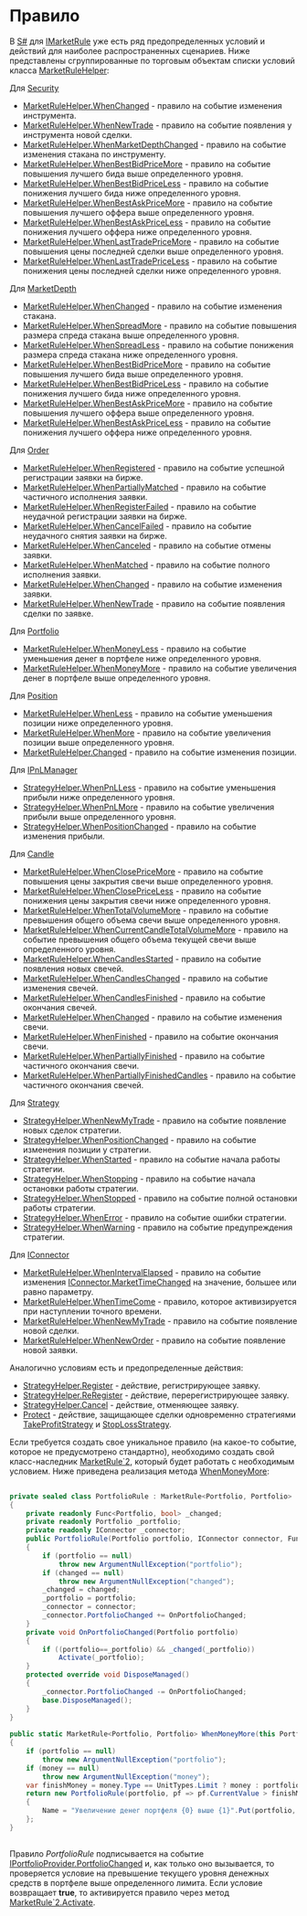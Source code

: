 # Правило

В [S\#](StockSharpAbout.md) для [IMarketRule](xref:StockSharp.Algo.IMarketRule) уже есть ряд предопределенных условий и действий для наиболее распространенных сценариев. Ниже представлены сгруппированные по торговым объектам списки условий класса [MarketRuleHelper](xref:StockSharp.Algo.MarketRuleHelper): 

Для [Security](xref:StockSharp.BusinessEntities.Security)

- [MarketRuleHelper.WhenChanged](xref:StockSharp.Algo.MarketRuleHelper.WhenChanged(StockSharp.BusinessEntities.Security,StockSharp.BusinessEntities.IMarketDataProvider)) \- правило на событие изменения инструмента. 
- [MarketRuleHelper.WhenNewTrade](xref:StockSharp.Algo.MarketRuleHelper.WhenNewTrade(StockSharp.BusinessEntities.Security,StockSharp.BusinessEntities.IMarketDataProvider)) \- правило на событие появления у инструмента новой сделки. 
- [MarketRuleHelper.WhenMarketDepthChanged](xref:StockSharp.Algo.MarketRuleHelper.WhenMarketDepthChanged(StockSharp.BusinessEntities.Security,StockSharp.BusinessEntities.IMarketDataProvider)) \- правило на событие изменения стакана по инструменту. 
- [MarketRuleHelper.WhenBestBidPriceMore](xref:StockSharp.Algo.MarketRuleHelper.WhenBestBidPriceMore(StockSharp.BusinessEntities.Security,StockSharp.BusinessEntities.IMarketDataProvider,StockSharp.Messages.Unit)) \- правило на событие повышения лучшего бида выше определенного уровня. 
- [MarketRuleHelper.WhenBestBidPriceLess](xref:StockSharp.Algo.MarketRuleHelper.WhenBestBidPriceLess(StockSharp.BusinessEntities.Security,StockSharp.BusinessEntities.IMarketDataProvider,StockSharp.Messages.Unit)) \- правило на событие понижения лучшего бида ниже определенного уровня. 
- [MarketRuleHelper.WhenBestAskPriceMore](xref:StockSharp.Algo.MarketRuleHelper.WhenBestAskPriceMore(StockSharp.BusinessEntities.Security,StockSharp.BusinessEntities.IMarketDataProvider,StockSharp.Messages.Unit)) \- правило на событие повышения лучшего оффера выше определенного уровня. 
- [MarketRuleHelper.WhenBestAskPriceLess](xref:StockSharp.Algo.MarketRuleHelper.WhenBestAskPriceLess(StockSharp.BusinessEntities.Security,StockSharp.BusinessEntities.IMarketDataProvider,StockSharp.Messages.Unit)) \- правило на событие понижения лучшего оффера ниже определенного уровня. 
- [MarketRuleHelper.WhenLastTradePriceMore](xref:StockSharp.Algo.MarketRuleHelper.WhenLastTradePriceMore(StockSharp.BusinessEntities.Security,StockSharp.BusinessEntities.IMarketDataProvider,StockSharp.Messages.Unit)) \- правило на событие повышения цены последней сделки выше определенного уровня. 
- [MarketRuleHelper.WhenLastTradePriceLess](xref:StockSharp.Algo.MarketRuleHelper.WhenLastTradePriceLess(StockSharp.BusinessEntities.Security,StockSharp.BusinessEntities.IMarketDataProvider,StockSharp.Messages.Unit)) \- правило на событие понижения цены последней сделки ниже определенного уровня. 

Для [MarketDepth](xref:StockSharp.BusinessEntities.MarketDepth)

- [MarketRuleHelper.WhenChanged](xref:StockSharp.Algo.MarketRuleHelper.WhenChanged(StockSharp.BusinessEntities.MarketDepth,StockSharp.BusinessEntities.IMarketDataProvider)) \- правило на событие изменения стакана. 
- [MarketRuleHelper.WhenSpreadMore](xref:StockSharp.Algo.MarketRuleHelper.WhenSpreadMore(StockSharp.BusinessEntities.MarketDepth,StockSharp.Messages.Unit,StockSharp.BusinessEntities.IMarketDataProvider)) \- правило на событие повышения размера спреда стакана выше определенного уровня. 
- [MarketRuleHelper.WhenSpreadLess](xref:StockSharp.Algo.MarketRuleHelper.WhenSpreadLess(StockSharp.BusinessEntities.MarketDepth,StockSharp.Messages.Unit,StockSharp.BusinessEntities.IMarketDataProvider)) \- правило на событие понижения размера спреда стакана ниже определенного уровня. 
- [MarketRuleHelper.WhenBestBidPriceMore](xref:StockSharp.Algo.MarketRuleHelper.WhenBestBidPriceMore(StockSharp.BusinessEntities.MarketDepth,StockSharp.Messages.Unit,StockSharp.BusinessEntities.IMarketDataProvider)) \- правило на событие повышения лучшего бида выше определенного уровня. 
- [MarketRuleHelper.WhenBestBidPriceLess](xref:StockSharp.Algo.MarketRuleHelper.WhenBestBidPriceLess(StockSharp.BusinessEntities.MarketDepth,StockSharp.Messages.Unit,StockSharp.BusinessEntities.IMarketDataProvider)) \- правило на событие понижения лучшего бида ниже определенного уровня. 
- [MarketRuleHelper.WhenBestAskPriceMore](xref:StockSharp.Algo.MarketRuleHelper.WhenBestAskPriceMore(StockSharp.BusinessEntities.MarketDepth,StockSharp.Messages.Unit,StockSharp.BusinessEntities.IMarketDataProvider)) \- правило на событие повышения лучшего оффера выше определенного уровня. 
- [MarketRuleHelper.WhenBestAskPriceLess](xref:StockSharp.Algo.MarketRuleHelper.WhenBestAskPriceLess(StockSharp.BusinessEntities.MarketDepth,StockSharp.Messages.Unit,StockSharp.BusinessEntities.IMarketDataProvider)) \- правило на событие понижения лучшего оффера ниже определенного уровня. 

Для [Order](xref:StockSharp.BusinessEntities.Order)

- [MarketRuleHelper.WhenRegistered](xref:StockSharp.Algo.MarketRuleHelper.WhenRegistered(StockSharp.BusinessEntities.Order,StockSharp.BusinessEntities.ITransactionProvider)) \- правило на событие успешной регистрации заявки на бирже. 
- [MarketRuleHelper.WhenPartiallyMatched](xref:StockSharp.Algo.MarketRuleHelper.WhenPartiallyMatched(StockSharp.BusinessEntities.Order,StockSharp.BusinessEntities.ITransactionProvider)) \- правило на событие частичного исполнения заявки. 
- [MarketRuleHelper.WhenRegisterFailed](xref:StockSharp.Algo.MarketRuleHelper.WhenRegisterFailed(StockSharp.BusinessEntities.Order,StockSharp.BusinessEntities.ITransactionProvider)) \- правило на событие неудачной регистрации заявки на бирже. 
- [MarketRuleHelper.WhenCancelFailed](xref:StockSharp.Algo.MarketRuleHelper.WhenCancelFailed(StockSharp.BusinessEntities.Order,StockSharp.BusinessEntities.ITransactionProvider)) \- правило на событие неудачного снятия заявки на бирже. 
- [MarketRuleHelper.WhenCanceled](xref:StockSharp.Algo.MarketRuleHelper.WhenCanceled(StockSharp.BusinessEntities.Order,StockSharp.BusinessEntities.ITransactionProvider)) \- правило на событие отмены заявки. 
- [MarketRuleHelper.WhenMatched](xref:StockSharp.Algo.MarketRuleHelper.WhenMatched(StockSharp.BusinessEntities.Order,StockSharp.BusinessEntities.ITransactionProvider)) \- правило на событие полного исполнения заявки. 
- [MarketRuleHelper.WhenChanged](xref:StockSharp.Algo.MarketRuleHelper.WhenChanged(StockSharp.BusinessEntities.Order,StockSharp.BusinessEntities.ITransactionProvider)) \- правило на событие изменения заявки. 
- [MarketRuleHelper.WhenNewTrade](xref:StockSharp.Algo.MarketRuleHelper.WhenNewTrade(StockSharp.BusinessEntities.Order,StockSharp.BusinessEntities.ITransactionProvider)) \- правило на событие появления сделки по заявке. 

Для [Portfolio](xref:StockSharp.BusinessEntities.Portfolio)

- [MarketRuleHelper.WhenMoneyLess](xref:StockSharp.Algo.MarketRuleHelper.WhenMoneyLess(StockSharp.BusinessEntities.Portfolio,StockSharp.BusinessEntities.IPortfolioProvider,StockSharp.Messages.Unit)) \- правило на событие уменьшения денег в портфеле ниже определенного уровня. 
- [MarketRuleHelper.WhenMoneyMore](xref:StockSharp.Algo.MarketRuleHelper.WhenMoneyMore(StockSharp.BusinessEntities.Portfolio,StockSharp.BusinessEntities.IPortfolioProvider,StockSharp.Messages.Unit)) \- правило на событие увеличения денег в портфеле выше определенного уровня. 

Для [Position](xref:StockSharp.BusinessEntities.Position)

- [MarketRuleHelper.WhenLess](xref:StockSharp.Algo.MarketRuleHelper.WhenLess(StockSharp.BusinessEntities.Position,StockSharp.BusinessEntities.IPositionProvider,StockSharp.Messages.Unit)) \- правило на событие уменьшения позиции ниже определенного уровня. 
- [MarketRuleHelper.WhenMore](xref:StockSharp.Algo.MarketRuleHelper.WhenMore(StockSharp.BusinessEntities.Position,StockSharp.BusinessEntities.IPositionProvider,StockSharp.Messages.Unit)) \- правило на событие увеличения позиции выше определенного уровня. 
- [MarketRuleHelper.Changed](xref:StockSharp.Algo.MarketRuleHelper.Changed(StockSharp.BusinessEntities.Position,StockSharp.BusinessEntities.IPositionProvider)) \- правило на событие изменения позиции. 

Для [IPnLManager](xref:StockSharp.Algo.PnL.IPnLManager)

- [StrategyHelper.WhenPnLLess](xref:StockSharp.Algo.Strategies.StrategyHelper.WhenPnLLess(StockSharp.Algo.Strategies.Strategy,StockSharp.Messages.Unit)) \- правило на событие уменьшения прибыли ниже определенного уровня. 
- [StrategyHelper.WhenPnLMore](xref:StockSharp.Algo.Strategies.StrategyHelper.WhenPnLMore(StockSharp.Algo.Strategies.Strategy,StockSharp.Messages.Unit)) \- правило на событие увеличения прибыли выше определенного уровня. 
- [StrategyHelper.WhenPositionChanged](xref:StockSharp.Algo.Strategies.StrategyHelper.WhenPositionChanged(StockSharp.Algo.Strategies.Strategy)) \- правило на событие изменения прибыли. 

Для [Candle](xref:StockSharp.Algo.Candles.Candle)

- [MarketRuleHelper.WhenClosePriceMore](xref:StockSharp.Algo.MarketRuleHelper.WhenClosePriceMore(StockSharp.Algo.Candles.ICandleManager,StockSharp.Algo.Candles.Candle,StockSharp.Messages.Unit)) \- правило на событие повышения цены закрытия свечи выше определенного уровня. 
- [MarketRuleHelper.WhenClosePriceLess](xref:StockSharp.Algo.MarketRuleHelper.WhenClosePriceLess(StockSharp.Algo.Candles.ICandleManager,StockSharp.Algo.Candles.Candle,StockSharp.Messages.Unit)) \- правило на событие понижения цены закрытия свечи ниже определенного уровня. 
- [MarketRuleHelper.WhenTotalVolumeMore](xref:StockSharp.Algo.MarketRuleHelper.WhenTotalVolumeMore(StockSharp.Algo.Candles.ICandleManager,StockSharp.Algo.Candles.Candle,StockSharp.Messages.Unit)) \- правило на событие превышения общего объема свечи выше определенного уровня. 
- [MarketRuleHelper.WhenCurrentCandleTotalVolumeMore](xref:StockSharp.Algo.MarketRuleHelper.WhenCurrentCandleTotalVolumeMore(StockSharp.Algo.Candles.ICandleManager,StockSharp.Algo.Candles.CandleSeries,StockSharp.Messages.Unit)) \- правило на событие превышения общего объема текущей свечи выше определенного уровня. 
- [MarketRuleHelper.WhenCandlesStarted](xref:StockSharp.Algo.MarketRuleHelper.WhenCandlesStarted(StockSharp.Algo.Candles.ICandleManager,StockSharp.Algo.Candles.CandleSeries)) \- правило на событие появления новых свечей. 
- [MarketRuleHelper.WhenCandlesChanged](xref:StockSharp.Algo.MarketRuleHelper.WhenCandlesChanged(StockSharp.Algo.Candles.ICandleManager,StockSharp.Algo.Candles.CandleSeries)) \- правило на событие изменения свечей. 
- [MarketRuleHelper.WhenCandlesFinished](xref:StockSharp.Algo.MarketRuleHelper.WhenCandlesFinished(StockSharp.Algo.Candles.ICandleManager,StockSharp.Algo.Candles.CandleSeries)) \- правило на событие окончания свечей. 
- [MarketRuleHelper.WhenChanged](xref:StockSharp.Algo.MarketRuleHelper.WhenChanged(StockSharp.Algo.Candles.ICandleManager,StockSharp.Algo.Candles.Candle)) \- правило на событие изменения свечи. 
- [MarketRuleHelper.WhenFinished](xref:StockSharp.Algo.MarketRuleHelper.WhenFinished(StockSharp.Algo.Candles.ICandleManager,StockSharp.Algo.Candles.Candle)) \- правило на событие окончания свечи. 
- [MarketRuleHelper.WhenPartiallyFinished](xref:StockSharp.Algo.MarketRuleHelper.WhenPartiallyFinished(StockSharp.Algo.Candles.ICandleManager,StockSharp.Algo.Candles.Candle,StockSharp.BusinessEntities.IConnector,System.Decimal)) \- правило на событие частичного окончания свечи. 
- [MarketRuleHelper.WhenPartiallyFinishedCandles](xref:StockSharp.Algo.MarketRuleHelper.WhenPartiallyFinishedCandles(StockSharp.Algo.Candles.ICandleManager,StockSharp.Algo.Candles.CandleSeries,StockSharp.BusinessEntities.IConnector,System.Decimal)) \- правило на событие частичного окончания свечей. 

Для [Strategy](xref:StockSharp.Algo.Strategies.Strategy)

- [StrategyHelper.WhenNewMyTrade](xref:StockSharp.Algo.Strategies.StrategyHelper.WhenNewMyTrade(StockSharp.Algo.Strategies.Strategy)) \- правило на событие появление новых сделок стратегии. 
- [StrategyHelper.WhenPositionChanged](xref:StockSharp.Algo.Strategies.StrategyHelper.WhenPositionChanged(StockSharp.Algo.Strategies.Strategy)) \- правило на событие изменения позиции у стратегии. 
- [StrategyHelper.WhenStarted](xref:StockSharp.Algo.Strategies.StrategyHelper.WhenStarted(StockSharp.Algo.Strategies.Strategy)) \- правило на событие начала работы стратегии. 
- [StrategyHelper.WhenStopping](xref:StockSharp.Algo.Strategies.StrategyHelper.WhenStopping(StockSharp.Algo.Strategies.Strategy)) \- правило на событие начала остановки работы стратегии. 
- [StrategyHelper.WhenStopped](xref:StockSharp.Algo.Strategies.StrategyHelper.WhenStopped(StockSharp.Algo.Strategies.Strategy)) \- правило на событие полной остановки работы стратегии. 
- [StrategyHelper.WhenError](xref:StockSharp.Algo.Strategies.StrategyHelper.WhenError(StockSharp.Algo.Strategies.Strategy,System.Boolean)) \- правило на событие ошибки стратегии. 
- [StrategyHelper.WhenWarning](xref:StockSharp.Algo.Strategies.StrategyHelper.WhenWarning(StockSharp.Algo.Strategies.Strategy)) \- правило на событие предупреждения стратегии. 

Для [IConnector](xref:StockSharp.BusinessEntities.IConnector)

- [MarketRuleHelper.WhenIntervalElapsed](xref:StockSharp.Algo.MarketRuleHelper.WhenIntervalElapsed(StockSharp.BusinessEntities.IConnector,System.TimeSpan)) \- правило на событие изменения [IConnector.MarketTimeChanged](xref:StockSharp.BusinessEntities.IConnector.MarketTimeChanged) на значение, большее или равно параметру. 
- [MarketRuleHelper.WhenTimeCome](xref:StockSharp.Algo.MarketRuleHelper.WhenTimeCome(StockSharp.BusinessEntities.IConnector,System.DateTimeOffset[])) \- правило, которое активизируется при наступлении точного времени. 
- [MarketRuleHelper.WhenNewMyTrade](xref:StockSharp.Algo.MarketRuleHelper.WhenNewMyTrade(StockSharp.BusinessEntities.ITransactionProvider)) \- правило на событие появление новой сделки. 
- [MarketRuleHelper.WhenNewOrder](xref:StockSharp.Algo.MarketRuleHelper.WhenNewOrder(StockSharp.BusinessEntities.ITransactionProvider)) \- правило на событие появление новой заявки. 

Аналогично условиям есть и предопределенные действия: 

- [StrategyHelper.Register](xref:StockSharp.Algo.Strategies.StrategyHelper.Register(StockSharp.Algo.IMarketRule,StockSharp.BusinessEntities.Order)) \- действие, регистрирующее заявку. 
- [StrategyHelper.ReRegister](xref:StockSharp.Algo.Strategies.StrategyHelper.ReRegister(StockSharp.Algo.IMarketRule,StockSharp.BusinessEntities.Order,StockSharp.BusinessEntities.Order)) \- действие, перерегистрирующее заявку. 
- [StrategyHelper.Cancel](xref:StockSharp.Algo.Strategies.StrategyHelper.Cancel(StockSharp.Algo.IMarketRule,StockSharp.BusinessEntities.Order)) \- действие, отменяющее заявку. 
- [Protect](xref:StockSharp.Algo.Strategies.Extensions.Protect(StockSharp.Algo.MarketRule{StockSharp.BusinessEntities.Order,StockSharp.BusinessEntities.MyTrade},StockSharp.Messages.Unit,StockSharp.Messages.Unit)) \- действие, защищающее сделки одновременно стратегиями [TakeProfitStrategy](xref:StockSharp.Algo.Strategies.Protective.TakeProfitStrategy) и [StopLossStrategy](xref:StockSharp.Algo.Strategies.Protective.StopLossStrategy). 

Если требуется создать свое уникальное правило (на какое\-то событие, которое не предусмотрено стандартно), необходимо создать свой класс\-наследник [MarketRule\`2](xref:StockSharp.Algo.MarketRule`2), который будет работать с необходимым условием. Ниже приведена реализация метода [WhenMoneyMore](xref:StockSharp.Algo.MarketRuleHelper.WhenMoneyMore(StockSharp.BusinessEntities.Portfolio,StockSharp.BusinessEntities.IPortfolioProvider,StockSharp.Messages.Unit)): 

```cs
		
private sealed class PortfolioRule : MarketRule<Portfolio, Portfolio>
{
	private readonly Func<Portfolio, bool> _changed;
	private readonly Portfolio _portfolio;
	private readonly IConnector _connector;
	public PortfolioRule(Portfolio portfolio, IConnector connector, Func<Portfolio, bool> changed) : base(portfolio)
	{
		if (portfolio == null)
			throw new ArgumentNullException("portfolio");
		if (changed == null)
			throw new ArgumentNullException("changed");
		_changed = changed;
		_portfolio = portfolio;
		_connector = connector;
		_connector.PortfolioChanged += OnPortfolioChanged;
	}
	private void OnPortfolioChanged(Portfolio portfolio)
	{
		if ((portfolio==_portfolio) && _changed(_portfolio))
			Activate(_portfolio);
	}
	protected override void DisposeManaged()
	{
		_connector.PortfolioChanged -= OnPortfolioChanged;
		base.DisposeManaged();
	}
}
		
public static MarketRule<Portfolio, Portfolio> WhenMoneyMore(this Portfolio portfolio, Unit money)
{
	if (portfolio == null)
		throw new ArgumentNullException("portfolio");
	if (money == null)
		throw new ArgumentNullException("money");
	var finishMoney = money.Type == UnitTypes.Limit ? money : portfolio.CurrentValue + money;
	return new PortfolioRule(portfolio, pf => pf.CurrentValue > finishMoney)
	{
		Name = "Увеличение денег портфеля {0} выше {1}".Put(portfolio, finishMoney)
	};
}
		
```

Правило *PortfolioRule* подписывается на событие [IPortfolioProvider.PortfolioChanged](xref:StockSharp.BusinessEntities.IPortfolioProvider.PortfolioChanged) и, как только оно вызывается, то проверяется условие на превышение текущего уровня денежных средств в портфеле выше определенного лимита. Если условие возвращает **true**, то активируется правило через метод [MarketRule\`2.Activate](xref:StockSharp.Algo.MarketRule`2.Activate). 
